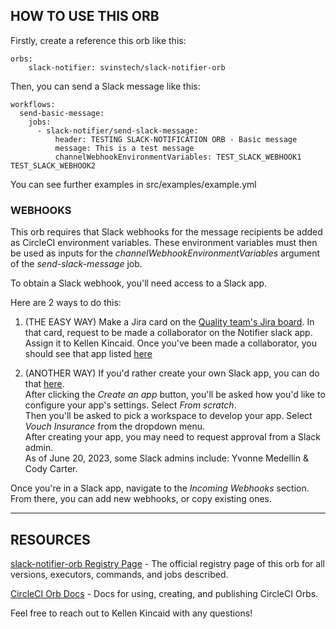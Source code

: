 ## HOW TO USE THIS ORB

Firstly, create a reference this orb like this:  

    orbs:
        slack-notifier: svinstech/slack-notifier-orb

Then, you can send a Slack message like this:  

    workflows:
      send-basic-message:
        jobs:
          - slack-notifier/send-slack-message:
              header: TESTING SLACK-NOTIFICATION ORB - Basic message
              message: This is a test message
              channelWebhookEnvironmentVariables: TEST_SLACK_WEBHOOK1 TEST_SLACK_WEBHOOK2

You can see further examples in src/examples/example.yml  

### WEBHOOKS

This orb requires that Slack webhooks for the message recipients be added as CircleCI environment variables.
These environment variables must then be used as inputs for the _channelWebhookEnvironmentVariables_ argument of the _send-slack-message_ job.  

To obtain a Slack webhook, you'll need access to a Slack app.  

Here are 2 ways to do this:  

1. (THE EASY WAY) Make a Jira card on the [Quality team's Jira board](https://vouchinc.atlassian.net/jira/software/c/projects/QA/boards/74/backlog?issueLimit=100). In that card, request to be made a collaborator on the Notifier slack app. Assign it to Kellen Kincaid. Once you've been made a collaborator, you should see that app listed [here](https://api.slack.com/apps)  

2. (ANOTHER WAY) If you'd rather create your own Slack app, you can do that [here](https://api.slack.com/apps).  
After clicking the _Create an app_ button, you'll be asked how you'd like to configure your app's settings. Select _From scratch_.  
Then you'll be asked to pick a workspace to develop your app.  Select _Vouch Insurance_ from the dropdown menu.  
After creating your app, you may need to request approval from a Slack admin.  
As of June 20, 2023, some Slack admins include: Yvonne Medellin & Cody Carter.  

Once you're in a Slack app, navigate to the _Incoming Webhooks_ section.  
From there, you can add new webhooks, or copy existing ones.  

---

## RESOURCES

[slack-notifier-orb Registry Page](https://circleci.com/developer/orbs/orb/svinstech/slack-notifier-orb) - The official registry page of this orb for all versions, executors, commands, and jobs described.

[CircleCI Orb Docs](https://circleci.com/docs/orb-intro/#section=configuration) - Docs for using, creating, and publishing CircleCI Orbs.

Feel free to reach out to Kellen Kincaid with any questions!

